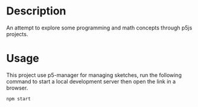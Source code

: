 # Description

An attempt to explore some programming and math concepts through p5js projects.

# Usage

This project use p5-manager for managing sketches, run the following command to start a local development server then open the link in a browser.

```
npm start
```
